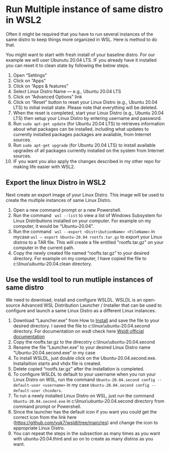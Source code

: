 # Run Multiple instance of same distro in WSL2
Often it might be required that you have to run several instances of the same distro to keep things more organized in WSL. Here is method to do that. 


You might want to start with fresh install of your baseline distro. For our example we will user Ubunutu 20.04 LTS. IF you already have it installed you can reset it to clean state by following the below steps.
1. Open “Settings”
1. Click on “Apps”
1. Click on “Apps & features”
1. Select Linux Distro Name — e.g., Ubuntu 20.04 LTS
1. Click on “Advanced Options” link
1. Click on “Reset” button to reset your Linux Distro (e.g., Ubuntu 20.04 LTS) to initial install state. Please note that everything will be deleted.
1. When the reset is completed, start your Linux Distro (e.g., Ubuntu 20.04 LTS) then setup your Linux Distro by entering username and password.
1. Run ```sudo apt-get update``` (for Ubuntu 20.04 LTS) to retrieves information about what packages can be installed, including what updates to currently installed packages packages are available, from Internet sources.
1. Run ```sudo apt-get upgrade``` (for Ubuntu 20.04 LTS) to install available upgrades of all packages currently installed on the system from Internet sources.
1. IF you want you also apply the changes described in my other repo for making life easier with WSL2. 

## Export the linux Distro in WSL2
Next create an export image of your Linux Distro. This image will be used to create the multiple instances of same Linux Distro.
 1. Open a new command prompt or a new Powershell.
 1. Run the command  ``` wsl --list```  to view a list of Windows Subsystem for Linux Distributions installed on your computer. For example on my computer, it would be “Ubuntu-20.04”.
 1. Run the command ``` wsl --export <DistributionName> <FileName>```  in mycase  ```wsl — export Ubuntu-20.04 rootfs.tar.gz``` to export your Linux distros to a TAR file. This will create a file entitled "rootfs.tar.gz" on your computer in the current path.
 1. Copy the newly created file named “roofts.tar.gz” to your desired directory. For example on my computer, I have copied the file to c:\linux\ubuntu-20.04.clean directory.
 
 ## Use the wsldl tool to run mutliple instances of same distro
 We need to download, install and configure WSLDL. WSLDL is an open-source Advanced WSL Distribution Launcher / Installer that can be used to configure and launch a same Linux Distro as a different Linux instances.
1. Download “Launcher.exe” from How to [Install](https://wsldl-pg.github.io/docs/How-to-Install/) and save the file to your desired directory. I saved the file to c:\linux\ubuntu-20.04.second directory. For documentation on wsdl check here [Wsldl official documentation](https://wsldl-pg.github.io/docs/How-to-Install/) 
1. Copy the roofts.tar.gz to the direcotry c:\linux\ubuntu-20.04.second 
3. Rename the file “Launcher.exe” to your desired Linux Distro name “Ubuntu-20.04.second.exe”  in my case
4. To install WSLDL, just double click on the Ubuntu-20.04.second.exe. Installaition starts and vhdx file is created. 
5. Delete copied “rootfs.tar.gz” after the installation is completed.
6. To configure WSLDL to default to your username when you run your Linux Distro on WSL, run the command ``` Ubuntu-20.04.second config --default-user <username> ``` in my case ``` Ubuntu-20.04.second config --default-user chcoders ```.
7. To run a newly installed Linux Distro on WSL, just run the command ``` Ubuntu-20.04.second.exe ``` in c:\linux\ubuntu-20.04.second directory from command prompt or Powershell.
8. Since the launcher has the default icon if you want you could get the correct icon from the link here (https://github.com/yuk7/wsldl/tree/main/res) and change the icon to appropriate Linux Distro.
9. You can repeat the steps in the subsection as many times as you want with ubuntu-20.04.third and so on to create as many distros as you want.



